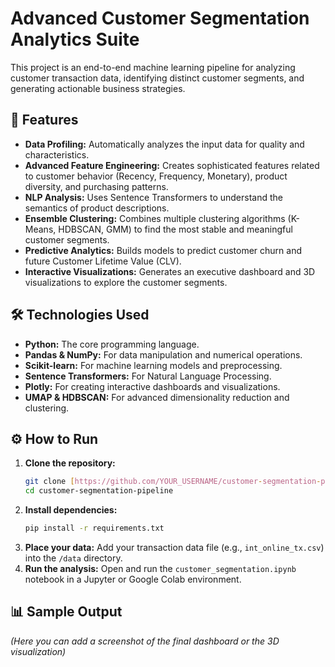 # Advanced Customer Segmentation Analytics Suite

This project is an end-to-end machine learning pipeline for analyzing customer transaction data, identifying distinct customer segments, and generating actionable business strategies.



## 🚀 Features

- **Data Profiling:** Automatically analyzes the input data for quality and characteristics.
- **Advanced Feature Engineering:** Creates sophisticated features related to customer behavior (Recency, Frequency, Monetary), product diversity, and purchasing patterns.
- **NLP Analysis:** Uses Sentence Transformers to understand the semantics of product descriptions.
- **Ensemble Clustering:** Combines multiple clustering algorithms (K-Means, HDBSCAN, GMM) to find the most stable and meaningful customer segments.
- **Predictive Analytics:** Builds models to predict customer churn and future Customer Lifetime Value (CLV).
- **Interactive Visualizations:** Generates an executive dashboard and 3D visualizations to explore the customer segments.

## 🛠️ Technologies Used

- **Python:** The core programming language.
- **Pandas & NumPy:** For data manipulation and numerical operations.
- **Scikit-learn:** For machine learning models and preprocessing.
- **Sentence Transformers:** For Natural Language Processing.
- **Plotly:** For creating interactive dashboards and visualizations.
- **UMAP & HDBSCAN:** For advanced dimensionality reduction and clustering.

## ⚙️ How to Run

1.  **Clone the repository:**
    ```bash
    git clone [https://github.com/YOUR_USERNAME/customer-segmentation-pipeline.git](https://github.com/YOUR_USERNAME/customer-segmentation-pipeline.git)
    cd customer-segmentation-pipeline
    ```
2.  **Install dependencies:**
    ```bash
    pip install -r requirements.txt
    ```
3.  **Place your data:** Add your transaction data file (e.g., `int_online_tx.csv`) into the `/data` directory.
4.  **Run the analysis:** Open and run the `customer_segmentation.ipynb` notebook in a Jupyter or Google Colab environment.

## 📊 Sample Output

*(Here you can add a screenshot of the final dashboard or the 3D visualization)*